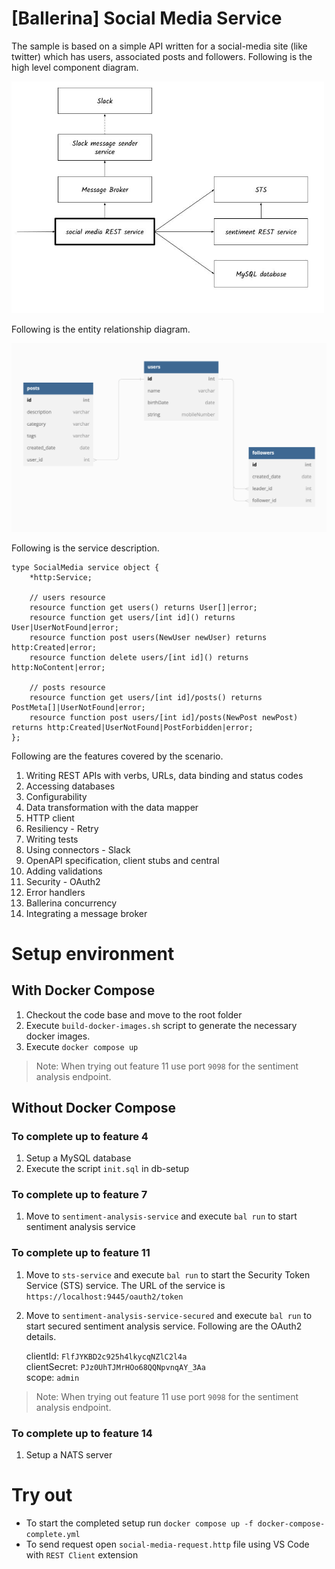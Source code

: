 # [Ballerina] Social Media Service

The sample is based on a simple API written for a social-media site (like twitter) which has users, associated posts and followers. Following is the high level component diagram.

<img src="diagram.jpg" alt="drawing" width='500'/>

Following is the entity relationship diagram.

<img src="er.png" alt="drawing" width='700'/>

Following is the service description.

```ballerina
type SocialMedia service object {
    *http:Service;

    // users resource
    resource function get users() returns User[]|error;
    resource function get users/[int id]() returns User|UserNotFound|error;
    resource function post users(NewUser newUser) returns http:Created|error;
    resource function delete users/[int id]() returns http:NoContent|error;

    // posts resource
    resource function get users/[int id]/posts() returns PostMeta[]|UserNotFound|error;
    resource function post users/[int id]/posts(NewPost newPost) returns http:Created|UserNotFound|PostForbidden|error;
};
```

Following are the features covered by the scenario.

1. Writing REST APIs with verbs, URLs, data binding and status codes
2. Accessing databases
3. Configurability
4. Data transformation with the data mapper
5. HTTP client
6. Resiliency - Retry
7. Writing tests
8. Using connectors - Slack
9. OpenAPI specification, client stubs and central
10. Adding validations
11. Security - OAuth2
12. Error handlers
13. Ballerina concurrency
14. Integrating a message broker

# Setup environment

## With Docker Compose
1. Checkout the code base and move to the root folder
2. Execute `build-docker-images.sh` script to generate the necessary docker images.
3. Execute `docker compose up`

>Note: When trying out feature 11 use port `9098` for the sentiment analysis endpoint.

## Without Docker Compose

### To complete up to feature 4
1. Setup a MySQL database
2. Execute the script `init.sql` in db-setup

### To complete up to feature 7
1. Move to `sentiment-analysis-service` and execute `bal run` to start sentiment analysis service

### To complete up to feature 11
1. Move to `sts-service` and execute `bal run` to start the Security Token Service (STS) service. The URL of the service is `https://localhost:9445/oauth2/token`
2. Move to `sentiment-analysis-service-secured` and execute `bal run` to start secured sentiment analysis service. Following are the OAuth2 details.

   clientId: `FlfJYKBD2c925h4lkycqNZlC2l4a`  
   clientSecret: `PJz0UhTJMrHOo68QQNpvnqAY_3Aa`  
   scope: `admin`  

>Note: When trying out feature 11 use port `9098` for the sentiment analysis endpoint.

### To complete up to feature 14
1. Setup a NATS server

# Try out
- To start the completed setup run `docker compose up -f docker-compose-complete.yml`
- To send request open `social-media-request.http` file using VS Code with `REST Client` extension
